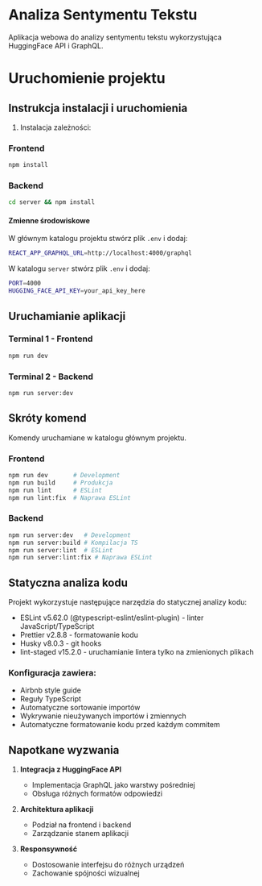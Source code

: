 # Analiza Sentymentu Tekstu

Aplikacja webowa do analizy sentymentu tekstu wykorzystująca HuggingFace API i GraphQL.

# Uruchomienie projektu

## Instrukcja instalacji i uruchomienia

1. Instalacja zależności:

### Frontend

```bash
npm install
```

### Backend

```bash
cd server && npm install
```

#### Zmienne środowiskowe

W głównym katalogu projektu stwórz plik `.env` i dodaj:

```bash
REACT_APP_GRAPHQL_URL=http://localhost:4000/graphql
```

W katalogu `server` stwórz plik `.env` i dodaj:

```bash
PORT=4000
HUGGING_FACE_API_KEY=your_api_key_here
```

## Uruchamianie aplikacji

### Terminal 1 - Frontend

```bash
npm run dev
```

### Terminal 2 - Backend

```bash
npm run server:dev
```

## Skróty komend

Komendy uruchamiane w katalogu głównym projektu.

### Frontend

```bash
npm run dev       # Development
npm run build     # Produkcja
npm run lint      # ESLint
npm run lint:fix  # Naprawa ESLint
```

### Backend

```bash
npm run server:dev   # Development
npm run server:build # Kompilacja TS
npm run server:lint  # ESLint
npm run server:lint:fix # Naprawa ESLint
```

## Statyczna analiza kodu

Projekt wykorzystuje następujące narzędzia do statycznej analizy kodu:

- ESLint v5.62.0 (@typescript-eslint/eslint-plugin) - linter JavaScript/TypeScript
- Prettier v2.8.8 - formatowanie kodu
- Husky v8.0.3 - git hooks
- lint-staged v15.2.0 - uruchamianie lintera tylko na zmienionych plikach

### Konfiguracja zawiera:

- Airbnb style guide
- Reguły TypeScript
- Automatyczne sortowanie importów
- Wykrywanie nieużywanych importów i zmiennych
- Automatyczne formatowanie kodu przed każdym commitem

## Napotkane wyzwania

1. **Integracja z HuggingFace API**

   - Implementacja GraphQL jako warstwy pośredniej
   - Obsługa różnych formatów odpowiedzi

2. **Architektura aplikacji**

   - Podział na frontend i backend
   - Zarządzanie stanem aplikacji

3. **Responsywność**
   - Dostosowanie interfejsu do różnych urządzeń
   - Zachowanie spójności wizualnej
